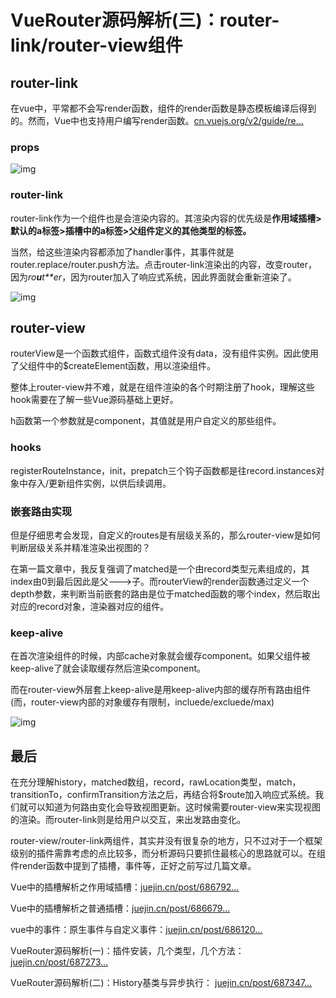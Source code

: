 # VueRouter源码解析(三)：router-link/router-view组件

## router-link

在vue中，平常都不会写render函数，组件的render函数是静态模板编译后得到的。然而，Vue中也支持用户编写render函数。[cn.vuejs.org/v2/guide/re…](https://link.juejin.cn/?target=https%3A%2F%2Fcn.vuejs.org%2Fv2%2Fguide%2Frender-function.html%3F%23%E8%8A%82%E7%82%B9%E3%80%81%E6%A0%91%E4%BB%A5%E5%8F%8A%E8%99%9A%E6%8B%9F-DOM)

### props

![img](https://p6-juejin.byteimg.com/tos-cn-i-k3u1fbpfcp/3f2dbf04cf0f4269adfd59227a6b70ec~tplv-k3u1fbpfcp-zoom-in-crop-mark:1512:0:0:0.awebp)

### router-link

router-link作为一个组件也是会渲染内容的。其渲染内容的优先级是**作用域插槽>默认的a标签>插槽中的a标签>父组件定义的其他类型的标签。**

当然，给这些渲染内容都添加了handler事件，其事件就是router.replace/router.push方法。点击router-link渲染出的内容，改变router，因为*ro**u**t**er*，因为router加入了响应式系统，因此界面就会重新渲染了。

![img](https://p9-juejin.byteimg.com/tos-cn-i-k3u1fbpfcp/be7cfc1fcbfa41b4b13056a720d53d53~tplv-k3u1fbpfcp-zoom-in-crop-mark:1512:0:0:0.awebp)

## router-view

routerView是一个函数式组件，函数式组件没有data，没有组件实例。因此使用了父组件中的$createElement函数，用以渲染组件。

整体上router-view并不难，就是在组件渲染的各个时期注册了hook，理解这些hook需要在了解一些Vue源码基础上更好。

h函数第一个参数就是component，其值就是用户自定义的那些组件。

### hooks

registerRouteInstance，init，prepatch三个钩子函数都是往record.instances对象中存入/更新组件实例，以供后续调用。

### 嵌套路由实现

但是仔细思考会发现，自定义的routes是有层级关系的，那么router-view是如何判断层级关系并精准渲染出视图的？

在第一篇文章中，我反复强调了matched是一个由record类型元素组成的，其index由0到最后因此是父--->子。而routerView的render函数通过定义一个depth参数，来判断当前嵌套的路由是位于matched函数的哪个index，然后取出对应的record对象，渲染器对应的组件。

### keep-alive

在首次渲染组件的时候，内部cache对象就会缓存component。如果父组件被keep-alive了就会读取缓存然后渲染component。

而在router-view外层套上keep-alive是用keep-alive内部的缓存所有路由组件(而，router-view内部的对象缓存有限制，incluede/excluede/max)

![img](https://p1-juejin.byteimg.com/tos-cn-i-k3u1fbpfcp/1106f5358caa4ac2915d4f6f3f299a69~tplv-k3u1fbpfcp-zoom-in-crop-mark:1512:0:0:0.awebp)

## 最后

在充分理解history，matched数组，record，rawLocation类型，match，transitionTo，confirmTransition方法之后，再结合将$route加入响应式系统。我们就可以知道为何路由变化会导致视图更新。这时候需要router-view来实现视图的渲染。而router-link则是给用户以交互，来出发路由变化。

router-view/router-link两组件，其实并没有很复杂的地方，只不过对于一个框架级别的插件需靠考虑的点比较多，而分析源码只要抓住最核心的思路就可以。在组件render函数中提到了插槽，事件等，正好之前写过几篇文章。

Vue中的插槽解析之作用域插槽：[juejin.cn/post/686792…](https://juejin.cn/post/6867921071950004231)

Vue中的插槽解析之普通插槽：[juejin.cn/post/686679…](https://juejin.cn/post/6866791720172912653)

vue中的事件：原生事件与自定义事件：[juejin.cn/post/686120…](https://juejin.cn/post/6861206075744452622)

VueRouter源码解析(一)：插件安装，几个类型，几个方法：[juejin.cn/post/687273…](https://juejin.cn/post/6872733826012217351)

VueRouter源码解析(二)：History基类与异步执行：
[juejin.cn/post/687347…](https://juejin.cn/post/6873479973681037325)